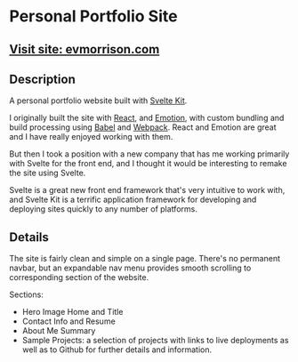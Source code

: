 # Personal Portfolio Site

## [Visit site: evmorrison.com](https://evmorrison.com)

## Description

A personal portfolio website built with [Svelte Kit](https://kit.svelte.dev/docs).

I originally built the site with [React](https://facebook.github.io/react/), and [Emotion](http://emotion.sh), with custom bundling and build processing using [Babel](https://babeljs.io/) and [Webpack](https://webpack.github.io/). React and Emotion are great and I have really enjoyed working with them.

But then I took a position with a new company that has me working primarily with Svelte for the front end, and I thought it would be interesting to remake the site using Svelte.

Svelte is a great new front end framework that's very intuitive to work with, and Svelte Kit is a terrific application framework for developing and deploying sites quickly to any number of platforms.

## Details

The site is fairly clean and simple on a single page. There's no permanent navbar, but
an expandable nav menu provides smooth scrolling to corresponding section
of the website.

Sections:

- Hero Image Home and Title
- Contact Info and Resume
- About Me Summary
- Sample Projects: a selection of projects with links to live deployments
  as well as to Github for further details and information.
